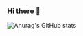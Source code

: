 ### Hi there 👋

![Anurag's GitHub stats](https://github-readme-stats.vercel.app/api?username=angryconsultant&show_icons=true&theme=radical)

<!--
**angryconsultant/AngryConsultant** is a ✨ _special_ ✨ repository because its `README.md` (this file) appears on your GitHub profile.

Here are some ideas to get you started:

- 🔭 I’m currently working on ...
- 🌱 I’m currently learning ...
- 👯 I’m looking to collaborate on ...
- 🤔 I’m looking for help with ...
- 💬 Ask me about ...
- 📫 How to reach me: ...
- 😄 Pronouns: ...
- ⚡ Fun fact: ...
-->


